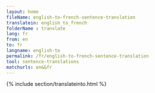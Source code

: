 ```yaml
---
layout: home
fileName: english-to-french-sentence-translation
translatein: english_to_french
folderName : translate
lang: fr
from: en
to: fr
langname: english-to
permalink: /fr/english-to-french-sentence-translation
tool: sentence-translations
matchurls: en&&fr
---
```

{% include section/translateinto.html %}
